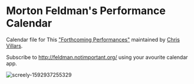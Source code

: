 # Morton Feldman's Performance Calendar

Calendar file for This ["Forthcoming Performances"](https://www.cnvill.net/mfperfs.htm) maintained by [Chris Villars](https://www.cnvill.net/).

Subscribe to http://feldman.notimportant.org/ using your avourite calendar app.

![screely-1592937255329](https://user-images.githubusercontent.com/349342/85442927-98164f00-b588-11ea-867e-ed2e4a74e494.png)
